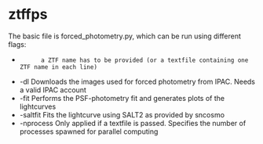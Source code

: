 # ztffps

The basic file is forced_photometry.py, which can be run using different flags:
-           a ZTF name has to be provided (or a textfile containing one ZTF name in each line)
- -dl       Downloads the images used for forced photometry from IPAC. Needs a valid IPAC account
- -fit      Performs the PSF-photometry fit and generates plots of the lightcurves
- -saltfit  Fits the lightcurve using SALT2 as provided by sncosmo
- -nprocess Only applied if a textfile is passed. Specifies the number of processes spawned for parallel computing
